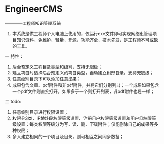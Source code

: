 # EngineerCMS
————工程师知识管理系统

1. 本系统是供工程师个人电脑上使用的，仅运行exe文件即可实现网络化管理项目知识资料，免维护，轻量，开源，功能齐全，技术先进，是工程师不可或缺的工具。

一 特性：

1. 后台预定义工程目录类型和级别，支持无限级；
2. 建立项目时选择后台预定义的项目类型，自动建立树形目录，支持无限级；
3. 任意级别目录下可以添加任意成果；
4. 成果包含文章、pdf附件和非pdf附件，并将它们分别列出；一个成果如果包含一个pdf文件则直接打开，如果多于一个则打开列表，非pdf附件也是一样；

二 todo:

1. 任意级别目录进行权限设置；
2. 权限分3类，IP地址段权限等级设置、注册用户权限等级设置和用户组权限等级设置；每类权限等级分为写、读、删、下载附件；仅能删除自己的成果等多种权限；
3. 多人建立相同的一个项目及目录，则可相互之间同步数据；
